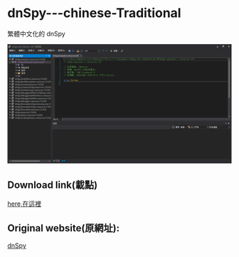 # dnSpy---chinese-Traditional
繁體中文化的 dnSpy
 
![](./2452.jpg)
## Download link(載點)
  
  [here,在這裡](https://1drv.ms/u/s!AuCeI3Rb0vNfaRtAtal7EbWaVjk?e=XVbvXR)


## Original website(原網址): 

  
   [dnSpy](https://github.com/dnSpy/dnSpy)
